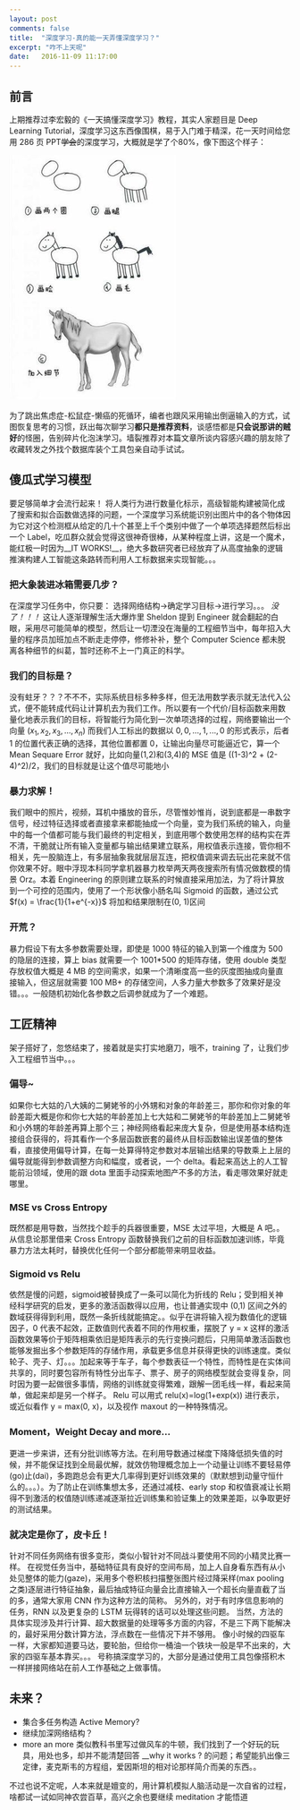 ```yaml
---
layout: post
comments: false
title:  "深度学习-真的能一天弄懂深度学习？"
excerpt: "咋不上天呢"
date:   2016-11-09 11:17:00
---
```


## 前言

上期推荐过李宏毅的《一天搞懂深度学习》教程，其实人家题目是 Deep Learning Tutorial，深度学习这东西像围棋，易于入门难于精深，花一天时间给您用 286 页 PPT~~学会~~的深度学习，大概就是学了个80%，像下图这个样子：

<img src="/assets/huama.jpg">

为了跳出焦虑症-松鼠症-懒癌的死循环，编者也跟风采用输出倒逼输入的方式，试图恢复思考的习惯，跃出每次聊学习**都只是推荐资料**，谈感悟都是**只会说那讲的贼好**的怪圈，告别碎片化泡沫学习。墙裂推荐对本篇文章所谈内容感兴趣的朋友除了收藏转发之外找个数据库装个工具包亲自动手试试。

## 傻瓜式学习模型

 要足够简单才会流行起来！
将人类行为进行数量化标示，高级智能构建被简化成了搜索和拟合函数做选择的问题，一个深度学习系统能识别出图片中的各个物体因为它对这个检测框从给定的几十个甚至上千个类别中做了一个单项选择题然后标出一个 Label，吃瓜群众就会觉得这很神奇很棒，从某种程度上讲，这是一个魔术，能红极一时因为__IT WORKS!__，绝大多数研究者已经放弃了从高度抽象的逻辑推演构建人工智能这条路转而利用人工标数据来实现智能。。。

### 把大象装进冰箱需要几步？
在深度学习任务中，你只要：
选择网络结构->确定学习目标->进行学习。。。
*没了！！！*
这让人逐渐理解生活大爆炸里 Sheldon 提到 Engineer 就会翻起的白眼，采用尽可能简单的模型，然后让一切湮没在海量的工程细节当中，每年招入大量的程序员加班加点不断走走停停，修修补补，整个 Computer Science 都未脱离各种细节的纠葛，暂时还称不上一门真正的科学。

### 我们的目标是？
没有蛀牙？？？不不不，实际系统目标多种多样，但无法用数学表示就无法代入公式，便不能转成代码让计算机去为我们工作。所以要有一个代价/目标函数来用数量化地表示我们的目标，将智能行为简化到一次单项选择的过程，网络要输出一个向量
$(x_1, x_2, x_3, ..., x_n)$
而我们人工标出的数据以
${0, 0, ..., 1, ..., 0}$
的形式表示，后者 1 的位置代表正确的选择，其他位置都置 0，让输出向量尽可能逼近它，算一个 Mean Sequare Error 就好，比如向量(1,2)和(3,4)的 MSE 值是 ((1-3)^2 + (2-4)^2)/2，我们的目标就是让这个值尽可能地小

### 暴力求解！
我们眼中的照片，视频，耳机中播放的音乐，尽管惟妙惟肖，说到底都是一串数字信号，经过特征选择或者直接拿来都能抽成一个向量，变为我们系统的输入，向量中的每一个值都可能与我们最终的判定相关，到底用哪个数使用怎样的结构实在弄不清，干脆就让所有输入变量都与输出结果建立联系，用权值表示连接，管你相不相关，先一股脑连上，有多层抽象我就层层互连，把权值调来调去玩出花来就不信你效果不好。眼中浮现本科同学拿机器暴力枚举两天两夜搜索所有情况做数模的情景 Orz。本着 Engineering 的原则建立联系的时候直接采用加法，为了将计算放到一个可控的范围内，使用了一个形状像小肠名叫 Sigmoid 的函数，通过公式
$f(x) = \frac{1}{1+e^{-x}}$
将加和结果限制在(0, 1)区间
### 开荒？
暴力假设下有太多参数需要处理，即使是 1000 特征的输入到第一个维度为 500 的隐层的连接，算上 bias 就需要一个 1001*500 的矩阵存储，使用 double 类型存放权值大概是 4 MB 的空间需求，如果一个清晰度高一些的灰度图抽成向量直接输入，但这层就需要 100 MB+ 的存储空间，人多力量大参数多了效果好是没错。。。一般随机初始化各参数之后调参就成为了一个难题。

## 工匠精神
架子搭好了，忽悠结束了，接着就是实打实地磨刀，哦不，training 了，让我们步入工程细节当中。。。

### 偏导~
如果你七大姑的八大姨的二舅姥爷的小外甥和对象的年龄差三，那你和你对象的年龄差距大概是你和你七大姑的年龄差加上七大姑和二舅姥爷的年龄差加上二舅姥爷和小外甥的年龄差再算上那个三；神经网络看起来庞大复杂，但是使用基本结构连接组合获得的，将其看作一个多层函数嵌套的最终从目标函数输出误差值的整体看，直接使用偏导计算，在每一处算得特定参数对本层输出结果的导数乘上上层的偏导就能得到参数调整方向和幅度，或者说，一个 delta。看起来高达上的人工智能前沿领域，使用的跟 dota 里面手动探索地图产不多的方法，看走哪效果好就走哪里。

### MSE vs Cross Entropy
既然都是用导数，当然找个趁手的兵器很重要，MSE 太过平坦，大概是 A 吧。。从信息论那里借来 Cross Entropy 函数替换我们之前的目标函数加速训练，毕竟暴力方法太耗时，替换优化任何一个部分都能带来明显收益。

### Sigmoid vs Relu
依然是慢的问题，sigmoid被替换成了一条可以简化为折线的 Relu；受到相关神经科学研究的启发，更多的激活函数得以应用，也让普通实现中 (0,1) 区间之外的数域获得得到利用，既然一条折线就能搞定。。似乎在讲将输入视为数值化的逻辑因子，0 代表不起效，正数值则代表着不同的作用权重，摆脱了 y = x 这样的激活函数效果等价于矩阵相乘依旧是矩阵表示的先行变换问题后，只用简单激活函数也能够发掘出多个参数矩阵的存储作用，承载更多信息并获得更快的训练速度。类似轮子、壳子、灯。。。加起来等于车子，每个参数表征一个特性，而特性是在实体间共享的，同时要包容所有特性分出车子、票子、房子的网络模型就会变得复杂，同时因为要一起做很多事情，网络的训练就变得繁难，跟解一团毛线一样，看起来简单，做起来却是另一个样子。
Relu 可以用式 relu(x)=log(1+exp(x)) 进行表示，或近似看作 y = max(0, x)，以及视作 maxout 的一种特殊情况。

### Moment，Weight Decay and more...
更进一步来讲，还有分批训练等方法。在利用导数通过梯度下降降低损失值的时候，并不能保证找到全局最优解，就效仿物理概念加上一个动量让训练不要轻易停(go)止(dai)，多跑跑总会有更大几率得到更好训练效果的（默默想到动量守恒什么的。。。）。为了防止在训练集想太多，还通过减枝、early stop 和权值衰减让长期得不到激活的权值随训练递减逐渐拉近训练集和验证集上的效果差距，以争取更好的测试结果。

### 就决定是你了，皮卡丘！
针对不同任务网络有很多变形，类似小智针对不同战斗要使用不同的小精灵比赛一样。
在视觉任务当中，基础特征具有良好的空间布局，加上人自身看东西有从小处见整体的能力(gaze)，采用多个卷积核扫描整张图片经过降采样(max pooling之类)逐层进行特征抽象，最后抽成特征向量会比直接输入一个超长向量直截了当的多，通常大家用 CNN 作为这种方法的简称。
另外的，对于有时序信息影响的任务，RNN 以及更复杂的 LSTM 玩得转的话可以处理这些问题。
当然，方法的具体实现涉及并行计算、超大数据量的处理等多方面的内容，不是三下两下能解决的，最好采用分数计算方法，浮点数在一些情况下并不够用。
像小时候的四驱车一样，大家都知道要马达，要轮胎，但给你一桶油一个铁块一般是早不出来的，大家的四驱车基本靠买。。。
号称搞深度学习的，大部分是通过使用工具包像搭积木一样拼接网络站在前人工作基础之上做事情。

## 未来？
+ 集合多任务构造 Active Memory?
+ 继续加深网络结构？
+ more an more
类似教科书里写过做风车的牛顿，我们找到了一个好玩的玩具，用处也多，却并不能清楚回答 __why it works ? 的问题；希望能扒出像三定律，麦克斯韦的方程组，爱因斯坦的相对论那样简介而美的东西。。

不过也说不定呢，人本来就是嬗变的，用计算机模拟人脑活动是一次自省的过程，啥都试一试如同神农尝百草，高兴之余也要继续 meditation 才能悟道
